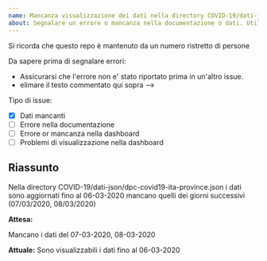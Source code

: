 ```yaml
---
name: Mancanza visualizzazione dei dati nella directory COVID-19/dati-json/dpc-covid19-ita-province.json dei giorni 07/03/2020 e 08/03/2020
about: Segnalare un errore o mancanza nella documentazione o dati. Utilizzate questo template se volete comunicare in Italiano
---
```



Si ricorda che questo repo è mantenuto da un numero ristretto di persone

Da sapere prima di segnalare errori:
  - Assicurarsi che l'errore non e' stato riportato prima in un'altro issue.
  - elimare il testo commentato qui sopra -->

Tipo di issue:

- [X] Dati mancanti <!-- file relativo -->
- [ ] Errore nella documentazione <!-- file relativo -->
- [ ] Errore or mancanza nella dashboard <!-- file relativo -->
- [ ] Problemi di visualizzazione nella dashboard <!-- file relativo -->

## Riassunto

Nella directory COVID-19/dati-json/dpc-covid19-ita-province.json i dati sono aggiornati fino al 06-03-2020 mancano quelli dei giorni successivi (07/03/2020, 08/03/2020)

**Attesa:**

Mancano i dati del 07-03-2020, 08-03-2020

**Attuale:** Sono visualizzabili i dati fino al 06-03-2020
